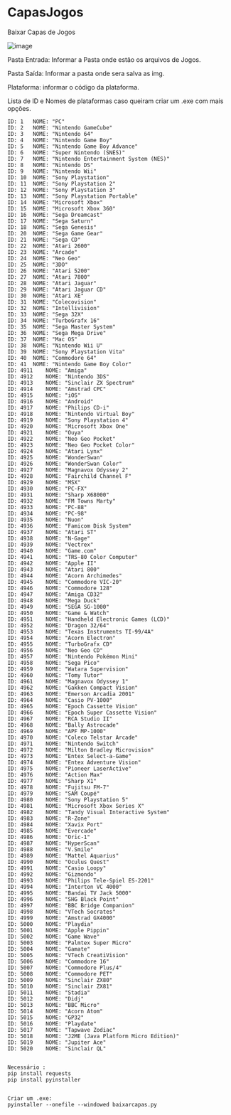 # CapasJogos
Baixar Capas de Jogos


![image](https://github.com/Phoenixx1202/CapasJogos/assets/26288409/c9e0c9d0-a22a-4047-adee-38c14a73803b)



Pasta Entrada: Informar a Pasta onde estão os arquivos de Jogos.

Pasta Saída: Informar a pasta onde sera salva as img.

Plataforma: informar o código da plataforma.


Lista de ID e Nomes de plataformas caso queiram criar um .exe com mais opções.

    ID: 1	NOME: "PC"
    ID: 2	NOME: "Nintendo GameCube"
    ID: 3	NOME: "Nintendo 64"
    ID: 4	NOME: "Nintendo Game Boy"
    ID: 5	NOME: "Nintendo Game Boy Advance"
    ID: 6	NOME: "Super Nintendo (SNES)"
    ID: 7	NOME: "Nintendo Entertainment System (NES)"
    ID: 8	NOME: "Nintendo DS"
    ID: 9	NOME: "Nintendo Wii"
    ID: 10	NOME: "Sony Playstation"
    ID: 11	NOME: "Sony Playstation 2"
    ID: 12	NOME: "Sony Playstation 3"
    ID: 13	NOME: "Sony Playstation Portable"
    ID: 14	NOME: "Microsoft Xbox"
    ID: 15	NOME: "Microsoft Xbox 360"
    ID: 16	NOME: "Sega Dreamcast"
    ID: 17	NOME: "Sega Saturn"
    ID: 18	NOME: "Sega Genesis"
    ID: 20	NOME: "Sega Game Gear"
    ID: 21	NOME: "Sega CD"
    ID: 22	NOME: "Atari 2600"
    ID: 23	NOME: "Arcade"
    ID: 24	NOME: "Neo Geo"
    ID: 25	NOME: "3DO"
    ID: 26	NOME: "Atari 5200"
    ID: 27	NOME: "Atari 7800"
    ID: 28	NOME: "Atari Jaguar"
    ID: 29	NOME: "Atari Jaguar CD"
    ID: 30	NOME: "Atari XE"
    ID: 31	NOME: "Colecovision"
    ID: 32	NOME: "Intellivision"
    ID: 33	NOME: "Sega 32X"
    ID: 34	NOME: "TurboGrafx 16"
    ID: 35	NOME: "Sega Master System"
    ID: 36	NOME: "Sega Mega Drive"
    ID: 37	NOME: "Mac OS"
    ID: 38	NOME: "Nintendo Wii U"
    ID: 39	NOME: "Sony Playstation Vita"
    ID: 40	NOME: "Commodore 64"
    ID: 41	NOME: "Nintendo Game Boy Color"
    ID: 4911	NOME: "Amiga"
    ID: 4912	NOME: "Nintendo 3DS"
    ID: 4913	NOME: "Sinclair ZX Spectrum"
    ID: 4914	NOME: "Amstrad CPC"
    ID: 4915	NOME: "iOS"
    ID: 4916	NOME: "Android"
    ID: 4917	NOME: "Philips CD-i"
    ID: 4918	NOME: "Nintendo Virtual Boy"
    ID: 4919	NOME: "Sony Playstation 4"
    ID: 4920	NOME: "Microsoft Xbox One"
    ID: 4921	NOME: "Ouya"
    ID: 4922	NOME: "Neo Geo Pocket"
    ID: 4923	NOME: "Neo Geo Pocket Color"
    ID: 4924	NOME: "Atari Lynx"
    ID: 4925	NOME: "WonderSwan"
    ID: 4926	NOME: "WonderSwan Color"
    ID: 4927	NOME: "Magnavox Odyssey 2"
    ID: 4928	NOME: "Fairchild Channel F"
    ID: 4929	NOME: "MSX"
    ID: 4930	NOME: "PC-FX"
    ID: 4931	NOME: "Sharp X68000"
    ID: 4932	NOME: "FM Towns Marty"
    ID: 4933	NOME: "PC-88"
    ID: 4934	NOME: "PC-98"
    ID: 4935	NOME: "Nuon"
    ID: 4936	NOME: "Famicom Disk System"
    ID: 4937	NOME: "Atari ST"
    ID: 4938	NOME: "N-Gage"
    ID: 4939	NOME: "Vectrex"
    ID: 4940	NOME: "Game.com"
    ID: 4941	NOME: "TRS-80 Color Computer"
    ID: 4942	NOME: "Apple II"
    ID: 4943	NOME: "Atari 800"
    ID: 4944	NOME: "Acorn Archimedes"
    ID: 4945	NOME: "Commodore VIC-20"
    ID: 4946	NOME: "Commodore 128"
    ID: 4947	NOME: "Amiga CD32"
    ID: 4948	NOME: "Mega Duck"
    ID: 4949	NOME: "SEGA SG-1000"
    ID: 4950	NOME: "Game & Watch"
    ID: 4951	NOME: "Handheld Electronic Games (LCD)"
    ID: 4952	NOME: "Dragon 32/64"
    ID: 4953	NOME: "Texas Instruments TI-99/4A"
    ID: 4954	NOME: "Acorn Electron"
    ID: 4955	NOME: "TurboGrafx CD"
    ID: 4956	NOME: "Neo Geo CD"
    ID: 4957	NOME: "Nintendo Pokémon Mini"
    ID: 4958	NOME: "Sega Pico"
    ID: 4959	NOME: "Watara Supervision"
    ID: 4960	NOME: "Tomy Tutor"
    ID: 4961	NOME: "Magnavox Odyssey 1"
    ID: 4962	NOME: "Gakken Compact Vision"
    ID: 4963	NOME: "Emerson Arcadia 2001"
    ID: 4964	NOME: "Casio PV-1000"
    ID: 4965	NOME: "Epoch Cassette Vision"
    ID: 4966	NOME: "Epoch Super Cassette Vision"
    ID: 4967	NOME: "RCA Studio II"
    ID: 4968	NOME: "Bally Astrocade"
    ID: 4969	NOME: "APF MP-1000"
    ID: 4970	NOME: "Coleco Telstar Arcade"
    ID: 4971	NOME: "Nintendo Switch"
    ID: 4972	NOME: "Milton Bradley Microvision"
    ID: 4973	NOME: "Entex Select-a-Game"
    ID: 4974	NOME: "Entex Adventure Vision"
    ID: 4975	NOME: "Pioneer LaserActive"
    ID: 4976	NOME: "Action Max"
    ID: 4977	NOME: "Sharp X1"
    ID: 4978	NOME: "Fujitsu FM-7"
    ID: 4979	NOME: "SAM Coupé"
    ID: 4980	NOME: "Sony Playstation 5"
    ID: 4981	NOME: "Microsoft Xbox Series X"
    ID: 4982	NOME: "Tandy Visual Interactive System"
    ID: 4983	NOME: "R-Zone"
    ID: 4984	NOME: "Xavix Port"
    ID: 4985	NOME: "Evercade"
    ID: 4986	NOME: "Oric-1"
    ID: 4987	NOME: "HyperScan"
    ID: 4988	NOME: "V.Smile"
    ID: 4989	NOME: "Mattel Aquarius"
    ID: 4990	NOME: "Oculus Quest"
    ID: 4991	NOME: "Casio Loopy"
    ID: 4992	NOME: "Gizmondo"
    ID: 4993	NOME: "Philips Tele-Spiel ES-2201"
    ID: 4994	NOME: "Interton VC 4000"
    ID: 4995	NOME: "Bandai TV Jack 5000"
    ID: 4996	NOME: "SHG Black Point"
    ID: 4997	NOME: "BBC Bridge Companion"
    ID: 4998	NOME: "VTech Socrates"
    ID: 4999	NOME: "Amstrad GX4000"
    ID: 5000	NOME: "Playdia"
    ID: 5001	NOME: "Apple Pippin"
    ID: 5002	NOME: "Game Wave"
    ID: 5003	NOME: "Palmtex Super Micro"
    ID: 5004	NOME: "Gamate"
    ID: 5005	NOME: "VTech CreatiVision"
    ID: 5006	NOME: "Commodore 16"
    ID: 5007	NOME: "Commodore Plus/4"
    ID: 5008	NOME: "Commodore PET"
    ID: 5009	NOME: "Sinclair ZX80"
    ID: 5010	NOME: "Sinclair ZX81"
    ID: 5011	NOME: "Stadia"
    ID: 5012	NOME: "Didj"
    ID: 5013	NOME: "BBC Micro"
    ID: 5014	NOME: "Acorn Atom"
    ID: 5015	NOME: "GP32"
    ID: 5016	NOME: "Playdate"
    ID: 5017	NOME: "Tapwave Zodiac"
    ID: 5018	NOME: "J2ME (Java Platform Micro Edition)"
    ID: 5019	NOME: "Jupiter Ace"
    ID: 5020	NOME: "Sinclair QL"


    Necessário :
    pip install requests
    pip install pyinstaller
    
    
    Criar um .exe:
    pyinstaller --onefile --windowed baixarcapas.py





